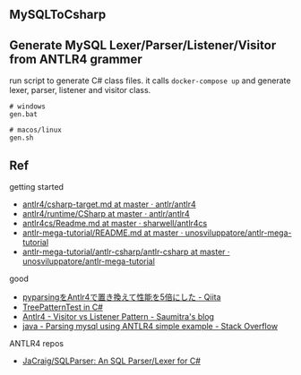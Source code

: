 ## MySQLToCsharp


## Generate MySQL Lexer/Parser/Listener/Visitor from ANTLR4 grammer

run script to generate C# class files.
it calls `docker-compose up` and generate lexer, parser, listener and visitor class.

```
# windows
gen.bat

# macos/linux
gen.sh
```


## Ref

getting started

* [antlr4/csharp\-target\.md at master · antlr/antlr4](https://github.com/antlr/antlr4/blob/master/doc/csharp-target.md)
* [antlr4/runtime/CSharp at master · antlr/antlr4](https://github.com/antlr/antlr4/tree/master/runtime/CSharp)
* [antlr4cs/Readme\.md at master · sharwell/antlr4cs](https://github.com/sharwell/antlr4cs/blob/master/Readme.md)
* [antlr\-mega\-tutorial/README\.md at master · unosviluppatore/antlr\-mega\-tutorial](https://github.com/unosviluppatore/antlr-mega-tutorial/blob/master/antlr-csharp/README.md)
* [antlr\-mega\-tutorial/antlr\-csharp/antlr\-csharp at master · unosviluppatore/antlr\-mega\-tutorial](https://github.com/unosviluppatore/antlr-mega-tutorial/tree/master/antlr-csharp/antlr-csharp)

good

* [pyparsingをAntlr4で置き換えて性能を5倍にした \- Qiita](https://qiita.com/osamunmun/items/54a00e963d1a7db0cf59)
* [TreePatternTest in C\#](https://gist.github.com/sharwell/9912132)
* [Antlr4 \- Visitor vs Listener Pattern \- Saumitra's blog](https://saumitra.me/blog/antlr4-visitor-vs-listener-pattern/)
* [java \- Parsing mysql using ANTLR4 simple example \- Stack Overflow](https://stackoverflow.com/questions/49769147/parsing-mysql-using-antlr4-simple-example)

ANTLR4 repos

* [JaCraig/SQLParser: An SQL Parser/Lexer for C\#](https://github.com/JaCraig/SQLParser)
